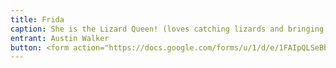 ```yaml
---
title: Frida
caption: She is the Lizard Queen! (loves catching lizards and bringing them inside the house)
entrant: Austin Walker
button: <form action="https://docs.google.com/forms/u/1/d/e/1FAIpQLSeBblQMqbBMeuApn2iPdutPu_wvMXp7h9YlIcRDEgHzWuKEQw/formResponse" method="post"><div class="form-element"></div><span>Votes</span><input type="text" name="entry.1281403322" required placeholder="$"></br><span>Email</span><input type="text" name="entry.882766101" required></br><button type="submit" name="button">Cast Votes</button></form>
---
```

